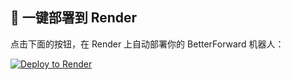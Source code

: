 ## 🚀 一键部署到 Render

点击下面的按钮，在 Render 上自动部署你的 BetterForward 机器人：

[![Deploy to Render](https://render.com/images/deploy-to-render-button.svg)](https://render.com/deploy)
